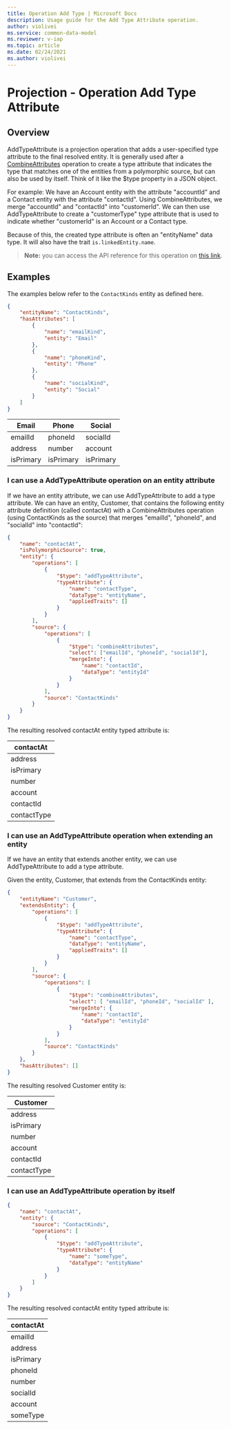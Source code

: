 ```yaml
---
title: Operation Add Type | Microsoft Docs
description: Usage guide for the Add Type Attribute operation.
author: violivei
ms.service: common-data-model
ms.reviewer: v-iap 
ms.topic: article
ms.date: 02/24/2021
ms.author: violivei
---
```


# Projection - Operation Add Type Attribute

## Overview

AddTypeAttribute is a projection operation that adds a user-specified type attribute to the final resolved entity. It is generally used after a [CombineAttributes](combineattributes.md) operation to create a type attribute that indicates the type that matches one of the entities from a polymorphic source, but can also be used by itself. Think of it like the $type property in a JSON object.

For example:
We have an Account entity with the attribute "accountId" and a Contact entity with the attribute "contactId". Using CombineAttributes, we merge "accountId" and "contactId" into "customerId". We can then use AddTypeAttribute to create a "customerType" type attribute that is used to indicate whether "customerId" is an Account or a Contact type.

Because of this, the created type attribute is often an "entityName" data type. It will also have the trait `is.linkedEntity.name`.

> **__Note:__** you can access the API reference for this operation on [this link](../../1.0om/api-reference/cdm/projections/addtypeattribute.md).

## Examples

The examples below refer to the `ContactKinds` entity as defined here.

```json
{
    "entityName": "ContactKinds",
    "hasAttributes": [
        {
            "name": "emailKind",
            "entity": "Email"
        },
        { 
            "name": "phoneKind", 
            "entity": "Phone"
        },
        {
            "name": "socialKind",
            "entity": "Social"
        }
    ]
}
```

|Email|Phone|Social|
|-|-|-|
|emailId|phoneId|socialId|
|address|number|account|
|isPrimary|isPrimary|isPrimary|

### I can use a AddTypeAttribute operation on an entity attribute

If we have an entity attribute, we can use AddTypeAttribute to add a type attribute. We can have an entity, Customer, that contains the following entity attribute definition (called contactAt) with a CombineAttributes operation (using ContactKinds as the source) that merges "emailId", "phoneId", and "socialId" into "contactId":

```json
{
    "name": "contactAt",
    "isPolymorphicSource": true,
    "entity": {
        "operations": [
            {
                "$type": "addTypeAttribute",
                "typeAttribute": {
                    "name": "contactType",
                    "dataType": "entityName",
                    "appliedTraits": []
                }
            }
        ],
        "source": {
            "operations": [
                {
                    "$type": "combineAttributes",
                    "select": ["emailId", "phoneId", "socialId"],
                    "mergeInto": {
                        "name": "contactId",
                        "dataType": "entityId"
                    }
                }
            ],
            "source": "ContactKinds"
        }
    }
}

```

The resulting resolved contactAt entity typed attribute is:

|contactAt|
|-|
|address|
|isPrimary|
|number|
|account|
|contactId|
|contactType|

### I can use an AddTypeAttribute operation when extending an entity

If we have an entity that extends another entity, we can use AddTypeAttribute to add a type attribute.

Given the entity, Customer, that extends from the ContactKinds entity:

```json
{
    "entityName": "Customer",
    "extendsEntity": {
        "operations": [
            {
                "$type": "addTypeAttribute",
                "typeAttribute": {
                    "name": "contactType",
                    "dataType": "entityName",
                    "appliedTraits": []
                }
            }
        ],
        "source": {
            "operations": [
                {
                    "$type": "combineAttributes",
                    "select": [ "emailId", "phoneId", "socialId" ],
                    "mergeInto": {
                        "name": "contactId",
                        "dataType": "entityId"
                    }
                }
            ],
            "source": "ContactKinds"
        }
    },
    "hasAttributes": []
}
```

The resulting resolved Customer entity is:

|Customer|
|-|
|address|
|isPrimary|
|number|
|account|
|contactId|
|contactType|

### I can use an AddTypeAttribute operation by itself

```json
{
    "name": "contactAt",
    "entity": {
        "source": "ContactKinds",
        "operations": [
            {
                "$type": "addTypeAttribute",
                "typeAttribute": {
                    "name": "someType",
                    "dataType": "entityName"
                }
            }
        ]
    }
}
```

The resulting resolved contactAt entity typed attribute is:

|contactAt|
|-|
|emailId|
|address|
|isPrimary|
|phoneId|
|number|
|socialId|
|account|
|someType|
